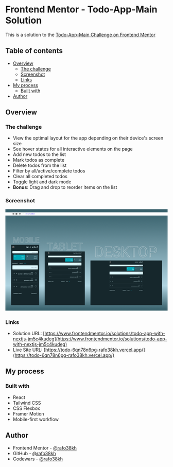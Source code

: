 # Frontend Mentor - Todo-App-Main Solution

This is a solution to the [Todo-App-Main Challenge on Frontend Mentor]({https://www.frontendmentor.io/challenges/todo-app-Su1_KokOW})

## Table of contents

- [Overview](#overview)
  - [The challenge](#the-challenge)
  - [Screenshot](#screenshot)
  - [Links](#links)
- [My process](#my-process)
  - [Built with](#built-with)
- [Author](#author)

## Overview

### The challenge

- View the optimal layout for the app depending on their device's screen size
- See hover states for all interactive elements on the page
- Add new todos to the list
- Mark todos as complete
- Delete todos from the list
- Filter by all/active/complete todos
- Clear all completed todos
- Toggle light and dark mode
- **Bonus**: Drag and drop to reorder items on the list

### Screenshot

![screenshot](./public/screenshot.png)

### Links

- Solution URL: [https://www.frontendmentor.io/solutions/todo-app-with-nextjs-jm5c4kudeg](https://www.frontendmentor.io/solutions/todo-app-with-nextjs-jm5c4kudeg)
- Live Site URL: [https://todo-6qn78n6pg-rafo38kh.vercel.app/](https://todo-6qn78n6pg-rafo38kh.vercel.app/)

## My process

### Built with

- React
- Tailwind CSS
- CSS Flexbox
- Framer Motion
- Mobile-first workflow

## Author

- Frontend Mentor - [@rafo38kh](https://www.frontendmentor.io/profile/rafo38kh)
- GitHub - [@rafo38kh](https://github.com/rafo38kh)
- Codewars - [@rafo38kh](https://www.codewars.com/users/rafo38kh)
